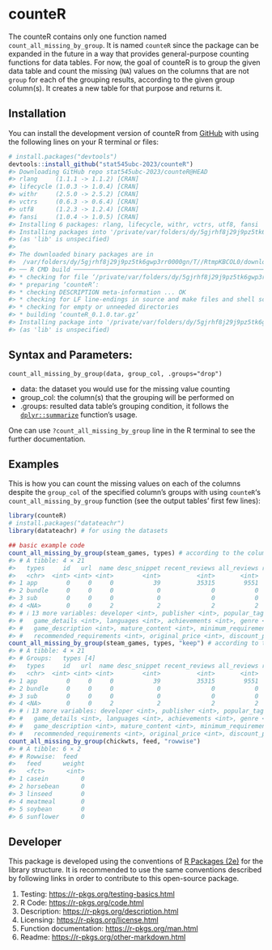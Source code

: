 
<!-- README.md is generated from README.Rmd. Please edit that file -->

# counteR

<!-- badges: start -->
<!-- badges: end -->

The counteR contains only one function named
`count_all_missing_by_group`. It is named `counteR` since the package
can be expanded in the future in a way that provides general-purpose
counting functions for data tables. For now, the goal of counteR is to
group the given data table and count the missing (`NA`) values on the
columns that are not `group` for each of the grouping results, according
to the given group column(s). It creates a new table for that purpose
and returns it.

## Installation

You can install the development version of counteR from
[GitHub](https://github.com/) with using the following lines on your R
terminal or files:

``` r
# install.packages("devtools")
devtools::install_github("stat545ubc-2023/counteR")
#> Downloading GitHub repo stat545ubc-2023/counteR@HEAD
#> rlang     (1.1.1 -> 1.1.2) [CRAN]
#> lifecycle (1.0.3 -> 1.0.4) [CRAN]
#> withr     (2.5.0 -> 2.5.2) [CRAN]
#> vctrs     (0.6.3 -> 0.6.4) [CRAN]
#> utf8      (1.2.3 -> 1.2.4) [CRAN]
#> fansi     (1.0.4 -> 1.0.5) [CRAN]
#> Installing 6 packages: rlang, lifecycle, withr, vctrs, utf8, fansi
#> Installing packages into '/private/var/folders/dy/5gjrhf8j29j9pz5tk6gwp3rr0000gn/T/RtmpWJnK69/temp_libpath7cf25ee78fae'
#> (as 'lib' is unspecified)
#> 
#> The downloaded binary packages are in
#>  /var/folders/dy/5gjrhf8j29j9pz5tk6gwp3rr0000gn/T//RtmpKBCOL0/downloaded_packages
#> ── R CMD build ─────────────────────────────────────────────────────────────────
#> * checking for file ‘/private/var/folders/dy/5gjrhf8j29j9pz5tk6gwp3rr0000gn/T/RtmpKBCOL0/remotes7d7f60f2b680/stat545ubc-2023-counteR-e618f16/DESCRIPTION’ ... OK
#> * preparing ‘counteR’:
#> * checking DESCRIPTION meta-information ... OK
#> * checking for LF line-endings in source and make files and shell scripts
#> * checking for empty or unneeded directories
#> * building ‘counteR_0.1.0.tar.gz’
#> Installing package into '/private/var/folders/dy/5gjrhf8j29j9pz5tk6gwp3rr0000gn/T/RtmpWJnK69/temp_libpath7cf25ee78fae'
#> (as 'lib' is unspecified)
```

## Syntax and Parameters:

    count_all_missing_by_group(data, group_col, .groups="drop")

- data: the dataset you would use for the missing value counting
- group_col: the column(s) that the grouping will be performed on
- .groups: resulted data table’s grouping condition, it follows the
  [`dplyr::summarize`](https://dplyr.tidyverse.org/reference/summarise.html)
  function’s usage.

One can use `?count_all_missing_by_group` line in the R terminal to see
the further documentation.

## Examples

This is how you can count the missing values on each of the columns
despite the `group_col` of the specified column’s groups with using
`counteR`‘s `count_all_missing_by_group` function (see the output
tables’ first few lines):

``` r
library(counteR)
# install.packages("datateachr")
library(datateachr) # for using the datasets

## basic example code
count_all_missing_by_group(steam_games, types) # according to the column type's groups, drops the groupings as it is the default behavior, you can use .groups = "drop" in order to do the same thing
#> # A tibble: 4 × 21
#>   types     id   url  name desc_snippet recent_reviews all_reviews release_date
#>   <chr>  <int> <int> <int>        <int>          <int>       <int>        <int>
#> 1 app        0     0     0           39          35315        9551            0
#> 2 bundle     0     0     0            0              0           0            0
#> 3 sub        0     0     0            0              0           0            0
#> 4 <NA>       0     0     2            2              2           2            2
#> # ℹ 13 more variables: developer <int>, publisher <int>, popular_tags <int>,
#> #   game_details <int>, languages <int>, achievements <int>, genre <int>,
#> #   game_description <int>, mature_content <int>, minimum_requirements <int>,
#> #   recommended_requirements <int>, original_price <int>, discount_price <int>
count_all_missing_by_group(steam_games, types, "keep") # according to the column type's groups, keeps the groupings on the table
#> # A tibble: 4 × 21
#> # Groups:   types [4]
#>   types     id   url  name desc_snippet recent_reviews all_reviews release_date
#>   <chr>  <int> <int> <int>        <int>          <int>       <int>        <int>
#> 1 app        0     0     0           39          35315        9551            0
#> 2 bundle     0     0     0            0              0           0            0
#> 3 sub        0     0     0            0              0           0            0
#> 4 <NA>       0     0     2            2              2           2            2
#> # ℹ 13 more variables: developer <int>, publisher <int>, popular_tags <int>,
#> #   game_details <int>, languages <int>, achievements <int>, genre <int>,
#> #   game_description <int>, mature_content <int>, minimum_requirements <int>,
#> #   recommended_requirements <int>, original_price <int>, discount_price <int>
count_all_missing_by_group(chickwts, feed, "rowwise")
#> # A tibble: 6 × 2
#> # Rowwise:  feed
#>   feed      weight
#>   <fct>      <int>
#> 1 casein         0
#> 2 horsebean      0
#> 3 linseed        0
#> 4 meatmeal       0
#> 5 soybean        0
#> 6 sunflower      0
```

## Developer

This package is developed using the conventions of [R Packages
(2e)](https://r-pkgs.org) for the library structure. It is recommended
to use the same conventions described by following links in order to
contribute to this open-source package.

1.  Testing: <https://r-pkgs.org/testing-basics.html>
2.  R Code: <https://r-pkgs.org/code.html>
3.  Description: <https://r-pkgs.org/description.html>
4.  Licensing: <https://r-pkgs.org/license.html>
5.  Function documentation: <https://r-pkgs.org/man.html>
6.  Readme: <https://r-pkgs.org/other-markdown.html>
